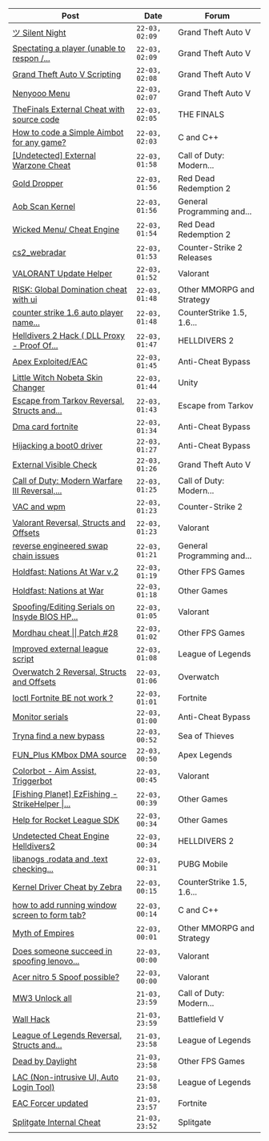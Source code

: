 |Post|Date|Forum|
|----|----|-----|
|[ツ Silent Night](https://www.unknowncheats.me/forum/grand-theft-auto-v/604599-silent-night.html)|`22-03, 02:09`|Grand Theft Auto V|
|[Spectating a player (unable to respon /...](https://www.unknowncheats.me/forum/grand-theft-auto-v/626688-spectating-player-unable-respon-death.html)|`22-03, 02:09`|Grand Theft Auto V|
|[Grand Theft Auto V Scripting](https://www.unknowncheats.me/forum/grand-theft-auto-v/144819-grand-theft-auto-scripting.html)|`22-03, 02:08`|Grand Theft Auto V|
|[Nenyooo Menu](https://www.unknowncheats.me/forum/grand-theft-auto-v/488777-nenyooo-menu.html)|`22-03, 02:07`|Grand Theft Auto V|
|[TheFinals External Cheat with source code](https://www.unknowncheats.me/forum/the-finals/626983-thefinals-external-cheat-source-code.html)|`22-03, 02:05`|THE FINALS|
|[How to code a Simple Aimbot for any game?](https://www.unknowncheats.me/forum/c-and-c-/628299-code-simple-aimbot-game.html)|`22-03, 02:03`|C and C++|
|[\[Undetected\] External Warzone Cheat](https://www.unknowncheats.me/forum/call-of-duty-modern-warfare/491098-undetected-external-warzone-cheat.html)|`22-03, 01:58`|Call of Duty: Modern...|
|[Gold Dropper](https://www.unknowncheats.me/forum/red-dead-redemption-2-a/567212-gold-dropper.html)|`22-03, 01:56`|Red Dead Redemption 2|
|[Aob Scan Kernel](https://www.unknowncheats.me/forum/general-programming-and-reversing/627868-aob-scan-kernel.html)|`22-03, 01:56`|General Programming and...|
|[Wicked Menu/ Cheat Engine](https://www.unknowncheats.me/forum/red-dead-redemption-2-a/372512-wicked-menu-cheat-engine.html)|`22-03, 01:54`|Red Dead Redemption 2|
|[cs2_webradar](https://www.unknowncheats.me/forum/counter-strike-2-releases/608052-cs2_webradar.html)|`22-03, 01:53`|Counter-Strike 2 Releases|
|[VALORANT Update Helper](https://www.unknowncheats.me/forum/valorant/627909-valorant-update-helper.html)|`22-03, 01:52`|Valorant|
|[RISK: Global Domination cheat with ui](https://www.unknowncheats.me/forum/other-mmorpg-and-strategy/628108-risk-global-domination-cheat-ui.html)|`22-03, 01:48`|Other MMORPG and Strategy|
|[counter strike 1.6 auto player name...](https://www.unknowncheats.me/forum/counterstrike-1-5-1-6-and-mods/627926-counter-strike-1-6-auto-player-name-toggle-change-cheat.html)|`22-03, 01:48`|CounterStrike 1.5, 1.6...|
|[Helldivers 2 Hack ( DLL Proxy - Proof Of...](https://www.unknowncheats.me/forum/helldivers-2-a/625832-helldivers-2-hack-dll-proxy-proof-concept.html)|`22-03, 01:47`|HELLDIVERS 2|
|[Apex Exploited/EAC](https://www.unknowncheats.me/forum/anti-cheat-bypass/627897-apex-exploited-eac.html)|`22-03, 01:45`|Anti-Cheat Bypass|
|[Little Witch Nobeta Skin Changer](https://www.unknowncheats.me/forum/unity/516244-little-witch-nobeta-skin-changer.html)|`22-03, 01:44`|Unity|
|[Escape from Tarkov Reversal, Structs and...](https://www.unknowncheats.me/forum/escape-from-tarkov/226519-escape-tarkov-reversal-structs-offsets.html)|`22-03, 01:43`|Escape from Tarkov|
|[Dma card fortnite](https://www.unknowncheats.me/forum/anti-cheat-bypass/628238-dma-card-fortnite.html)|`22-03, 01:34`|Anti-Cheat Bypass|
|[Hijacking a boot0 driver](https://www.unknowncheats.me/forum/anti-cheat-bypass/628261-hijacking-boot0-driver.html)|`22-03, 01:27`|Anti-Cheat Bypass|
|[External Visible Check](https://www.unknowncheats.me/forum/grand-theft-auto-v/627747-external-visible-check.html)|`22-03, 01:26`|Grand Theft Auto V|
|[Call of Duty: Modern Warfare III Reversal,...](https://www.unknowncheats.me/forum/call-of-duty-modern-warfare-iii/605287-call-duty-modern-warfare-iii-reversal-structs-offsets.html)|`22-03, 01:25`|Call of Duty: Modern...|
|[VAC and wpm](https://www.unknowncheats.me/forum/counter-strike-2-a/628072-vac-wpm.html)|`22-03, 01:23`|Counter-Strike 2|
|[Valorant Reversal, Structs and Offsets](https://www.unknowncheats.me/forum/valorant/385792-valorant-reversal-structs-offsets.html)|`22-03, 01:23`|Valorant|
|[reverse engineered swap chain issues](https://www.unknowncheats.me/forum/general-programming-and-reversing/628222-reverse-engineered-swap-chain-issues.html)|`22-03, 01:21`|General Programming and...|
|[Holdfast: Nations At War v.2](https://www.unknowncheats.me/forum/other-fps-games/292215-holdfast-nations-war-2-a.html)|`22-03, 01:19`|Other FPS Games|
|[Holdfast: Nations at War](https://www.unknowncheats.me/forum/other-games/501008-holdfast-nations-war.html)|`22-03, 01:18`|Other Games|
|[Spoofing/Editing Serials on Insyde BIOS HP...](https://www.unknowncheats.me/forum/valorant/628213-spoofing-editing-serials-insyde-bios-hp-systems.html)|`22-03, 01:05`|Valorant|
|[Mordhau cheat \|\| Patch #28](https://www.unknowncheats.me/forum/other-fps-games/612663-mordhau-cheat-patch-28-a.html)|`22-03, 01:02`|Other FPS Games|
|[Improved external league script](https://www.unknowncheats.me/forum/league-of-legends/625738-improved-external-league-script.html)|`22-03, 01:08`|League of Legends|
|[Overwatch 2 Reversal, Structs and Offsets](https://www.unknowncheats.me/forum/overwatch/516727-overwatch-2-reversal-structs-offsets.html)|`22-03, 01:06`|Overwatch|
|[Ioctl Fortnite BE not work ?](https://www.unknowncheats.me/forum/fortnite/628262-ioctl-fortnite.html)|`22-03, 01:01`|Fortnite|
|[Monitor serials](https://www.unknowncheats.me/forum/anti-cheat-bypass/628275-monitor-serials.html)|`22-03, 01:00`|Anti-Cheat Bypass|
|[Tryna find a new bypass](https://www.unknowncheats.me/forum/sea-of-thieves/628194-tryna-bypass.html)|`22-03, 00:52`|Sea of Thieves|
|[FUN_Plus KMbox DMA source](https://www.unknowncheats.me/forum/apex-legends/627947-fun_plus-kmbox-dma-source.html)|`22-03, 00:50`|Apex Legends|
|[Colorbot - Aim Assist, Triggerbot](https://www.unknowncheats.me/forum/valorant/627913-colorbot-aim-assist-triggerbot.html)|`22-03, 00:45`|Valorant|
|[\[Fishing Planet\] EzFishing - StrikeHelper \|...](https://www.unknowncheats.me/forum/other-games/503582-fishing-planet-ezfishing-strikehelper-fish-fight-free-premium.html)|`22-03, 00:39`|Other Games|
|[Help for Rocket League SDK](https://www.unknowncheats.me/forum/other-games/618177-help-rocket-league-sdk.html)|`22-03, 00:34`|Other Games|
|[Undetected Cheat Engine Helldivers2](https://www.unknowncheats.me/forum/helldivers-2-a/626213-undetected-cheat-engine-helldivers2.html)|`22-03, 00:34`|HELLDIVERS 2|
|[libanogs .rodata and .text checking...](https://www.unknowncheats.me/forum/pubg-mobile/628315-libanogs-rodata-text-checking-functions.html)|`22-03, 00:31`|PUBG Mobile|
|[Kernel Driver Cheat by Zebra](https://www.unknowncheats.me/forum/counterstrike-1-5-1-6-and-mods/610522-kernel-driver-cheat-zebra.html)|`22-03, 00:15`|CounterStrike 1.5, 1.6...|
|[how to add running window screen to form tab?](https://www.unknowncheats.me/forum/c-and-c-/628330-add-running-window-screen-form-tab.html)|`22-03, 00:14`|C and C++|
|[Myth of Empires](https://www.unknowncheats.me/forum/other-mmorpg-and-strategy/626164-myth-empires.html)|`22-03, 00:01`|Other MMORPG and Strategy|
|[Does someone succeed in spoofing lenovo...](https://www.unknowncheats.me/forum/valorant/628119-succeed-spoofing-lenovo-laptops.html)|`22-03, 00:00`|Valorant|
|[Acer nitro 5 Spoof possible?](https://www.unknowncheats.me/forum/valorant/623213-acer-nitro-5-spoof.html)|`22-03, 00:00`|Valorant|
|[MW3 Unlock all](https://www.unknowncheats.me/forum/call-of-duty-modern-warfare-iii/627676-mw3-unlock.html)|`21-03, 23:59`|Call of Duty: Modern...|
|[Wall Hack](https://www.unknowncheats.me/forum/battlefield-v/627556-wall-hack.html)|`21-03, 23:59`|Battlefield V|
|[League of Legends Reversal, Structs and...](https://www.unknowncheats.me/forum/league-of-legends/310587-league-legends-reversal-structs-offsets.html)|`21-03, 23:58`|League of Legends|
|[Dead by Daylight](https://www.unknowncheats.me/forum/other-fps-games/178856-dead-daylight.html)|`21-03, 23:58`|Other FPS Games|
|[LAC (Non-intrusive UI, Auto Login Tool)](https://www.unknowncheats.me/forum/league-of-legends/627760-lac-intrusive-ui-auto-login-tool.html)|`21-03, 23:58`|League of Legends|
|[EAC Forcer updated](https://www.unknowncheats.me/forum/fortnite/618734-eac-forcer-updated.html)|`21-03, 23:57`|Fortnite|
|[Splitgate Internal Cheat](https://www.unknowncheats.me/forum/splitgate/598954-splitgate-internal-cheat.html)|`21-03, 23:52`|Splitgate|
